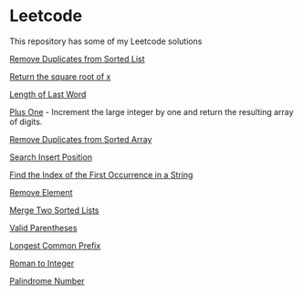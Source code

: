 # Leetcode
This repository has some of my Leetcode solutions

[Remove Duplicates from Sorted List](https://github.com/AdityaManojMenon/Leetcode/tree/main/0083-remove-duplicates-from-sorted-list)

[Return the square root of x](https://github.com/AdityaManojMenon/Leetcode/tree/main/0069-sqrtx)

[Length of Last Word](https://github.com/AdityaManojMenon/Leetcode/tree/main/0058-length-of-last-word)

[Plus One](https://github.com/AdityaManojMenon/Leetcode/tree/main/0066-plus-one) - Increment the large integer by one and return the resulting array of digits.

[Remove Duplicates from Sorted Array](https://github.com/AdityaManojMenon/Leetcode/tree/main/0026-remove-duplicates-from-sorted-array)

[Search Insert Position](https://github.com/AdityaManojMenon/Leetcode/tree/main/0035-search-insert-position)


[Find the Index of the First Occurrence in a String](https://github.com/AdityaManojMenon/Leetcode/tree/main/0028-find-the-index-of-the-first-occurrence-in-a-string)

[Remove Element](https://github.com/AdityaManojMenon/Leetcode/tree/main/0027-remove-element)

[Merge Two Sorted Lists](https://github.com/AdityaManojMenon/Leetcode/tree/main/0021-merge-two-sorted-lists)

[Valid Parentheses](https://github.com/AdityaManojMenon/Leetcode/tree/main/0020-valid-parentheses)

[Longest Common Prefix](https://github.com/AdityaManojMenon/Leetcode/tree/main/0014-longest-common-prefix)

[Roman to Integer](https://github.com/AdityaManojMenon/Leetcode/tree/main/0013-roman-to-integer)

[Palindrome Number](https://github.com/AdityaManojMenon/Leetcode/tree/main/0009-palindrome-number)
